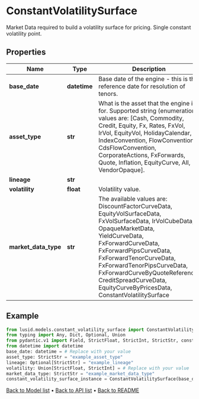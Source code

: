 # ConstantVolatilitySurface

Market Data required to build a volatility surface for pricing.  Single constant volatility point.
## Properties
Name | Type | Description | Notes
------------ | ------------- | ------------- | -------------
**base_date** | **datetime** | Base date of the engine - this is the reference date for resolution of tenors. | 
**asset_type** | **str** | What is the asset that the engine is for.  Supported string (enumeration) values are: [Cash, Commodity, Credit, Equity, Fx, Rates, FxVol, IrVol, EquityVol, HolidayCalendar, IndexConvention, FlowConvention, CdsFlowConvention, CorporateActions, FxForwards, Quote, Inflation, EquityCurve, All, VendorOpaque]. | 
**lineage** | **str** |  | [optional] 
**volatility** | **float** | Volatility value. | 
**market_data_type** | **str** | The available values are: DiscountFactorCurveData, EquityVolSurfaceData, FxVolSurfaceData, IrVolCubeData, OpaqueMarketData, YieldCurveData, FxForwardCurveData, FxForwardPipsCurveData, FxForwardTenorCurveData, FxForwardTenorPipsCurveData, FxForwardCurveByQuoteReference, CreditSpreadCurveData, EquityCurveByPricesData, ConstantVolatilitySurface | 
## Example

```python
from lusid.models.constant_volatility_surface import ConstantVolatilitySurface
from typing import Any, Dict, Optional, Union
from pydantic.v1 import Field, StrictFloat, StrictInt, StrictStr, constr, validator
from datetime import datetime
base_date: datetime = # Replace with your value
asset_type: StrictStr = "example_asset_type"
lineage: Optional[StrictStr] = "example_lineage"
volatility: Union[StrictFloat, StrictInt] = # Replace with your value
market_data_type: StrictStr = "example_market_data_type"
constant_volatility_surface_instance = ConstantVolatilitySurface(base_date=base_date, asset_type=asset_type, lineage=lineage, volatility=volatility, market_data_type=market_data_type)

```

[Back to Model list](../README.md#documentation-for-models) &#8226; [Back to API list](../README.md#documentation-for-api-endpoints) &#8226; [Back to README](../README.md)

